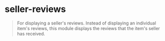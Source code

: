 # seller-reviews
> For displaying a seller's reviews. Instead of displaying an individual item's reviews, this module displays the reviews that the item's seller has received.



